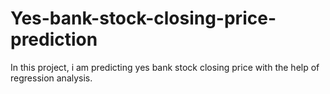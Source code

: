 # Yes-bank-stock-closing-price-prediction
In this project, i am predicting yes bank stock closing price with the help of regression analysis.
